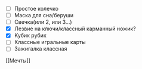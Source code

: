 - [ ] Простое колечко
- [ ] Маска для сна/беруши
- [ ] Свечка(или 2, или 3...)
- [x] Лезвие на ключи/классный карманный ножик? 
- [x] Кубик рубик
- [ ] Классные игральные карты
- [ ] Зажигалка классная

[[Мечты]]